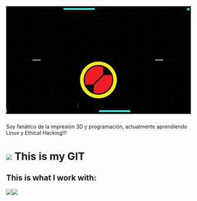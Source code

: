 <h1> <img src="https://github.com/RokkuX/RokkuX/blob/main/BIENVENIDOS%20A%20MI%20GIT.gif?raw=true" wi></h1>

Soy fanático de la impresión 3D y programación, actualmente aprendiendo Linux y Ethical Hacking!!!

<h1> <img src="https://media.giphy.com/media/SqBjjnQwMicwGRoIHA/giphy.gif" width="40px"> This is my GIT </h1>


## This is what I work with:
<img src="https://www.vectorlogo.zone/logos/arduino/arduino-ar21.svg" width="120px"><img src="https://uspto.report/TM/87049699/mark.png" width="160px">
